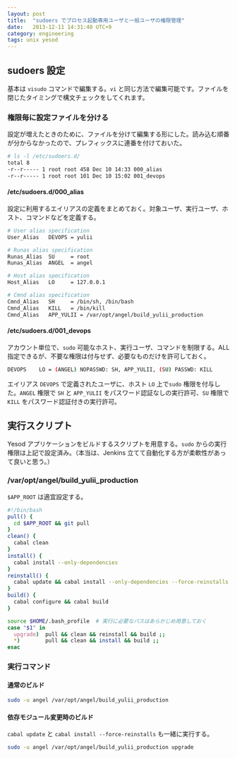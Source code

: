 ```yaml
---
layout: post
title:  "sudoers でプロセス起動専用ユーザと一般ユーザの権限管理"
date:   2013-12-11 14:31:40 UTC+9
category: engineering
tags: unix yesod
---
```


## sudoers 設定

基本は `visudo` コマンドで編集する。`vi` と同じ方法で編集可能です。ファイルを閉じたタイミングで構文チェックをしてくれます。

### 権限毎に設定ファイルを分ける

設定が増えたときのために、ファイルを分けて編集する形にした。読み込む順番が分からなかったので、プレフィックスに連番を付けておいた。

```sh
# ls -l /etc/sudoers.d/
total 8
-r--r----- 1 root root 458 Dec 10 14:33 000_alias
-r--r----- 1 root root 101 Dec 10 15:02 001_devops
```

#### /etc/sudoers.d/000_alias

設定に利用するエイリアスの定義をまとめておく。対象ユーザ、実行ユーザ、ホスト、コマンドなどを定義する。

```sh
# User alias specification
User_Alias   DEVOPS = yulii

# Runas alias specification
Runas_Alias  SU     = root
Runas_Alias  ANGEL  = angel

# Host alias specification
Host_Alias   LO     = 127.0.0.1

# Cmnd alias specification
Cmnd_Alias   SH     = /bin/sh, /bin/bash
Cmnd_Alias   KILL   = /bin/kill
Cmnd_Alias   APP_YULII = /var/opt/angel/build_yulii_production
```

#### /etc/sudoers.d/001_devops

アカウント単位で、`sudo` 可能なホスト、実行ユーザ、コマンドを制限する。ALL 指定できるが、不要な権限は付与せず、必要なものだけを許可しておく。

```sh
DEVOPS    LO = (ANGEL) NOPASSWD: SH, APP_YULII, (SU) PASSWD: KILL
```

エイリアス `DEVOPS` で定義されたユーザに、ホスト `LO` 上で`sudo` 権限を付与した。`ANGEL` 権限で `SH` と `APP_YULII` をパスワード認証なしの実行許可、`SU` 権限で `KILL` をパスワード認証付きの実行許可。

## 実行スクリプト

Yesod アプリケーションをビルドするスクリプトを用意する。`sudo` からの実行権限は上記で設定済み。（本当は、Jenkins 立てて自動化する方が柔軟性があって良いと思う。）

### /var/opt/angel/build_yulii_production

`$APP_ROOT` は適宜設定する。

```sh
#!/bin/bash
pull() {
  cd $APP_ROOT && git pull
}
clean() {
  cabal clean
}
install() {
  cabal install --only-dependencies
}
reinstall() {
  cabal update && cabal install --only-dependencies --force-reinstalls
}
build() {
  cabal configure && cabal build
}

source $HOME/.bash_profile  # 実行に必要なパスはあらかじめ用意しておく
case "$1" in
  upgrade)  pull && clean && reinstall && build ;;
  *)        pull && clean && install && build ;;
esac
```

### 実行コマンド

#### 通常のビルド

```sh
sudo -u angel /var/opt/angel/build_yulii_production
```

#### 依存モジュール変更時のビルド

`cabal update` と `cabal install --force-reinstalls` も一緒に実行する。

```sh
sudo -u angel /var/opt/angel/build_yulii_production upgrade
```
